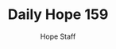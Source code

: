 ---
image: /assets/img/daily-hope-default-artwork.png
title: Daily Hope 159
number: 159
categories:
  - Daily Hope
author: Hope Staff
notes: Daily Hope 159
embed: >-
  <iframe style="border-radius:12px" src="https://open.spotify.com/embed/episode/4EpumxeheD1R7osWhr7m4Z?utm_source=generator" width="100%" height="152" frameBorder="0" allowfullscreen="" allow="autoplay; clipboard-write; encrypted-media; fullscreen; picture-in-picture" loading="lazy"></iframe>
---